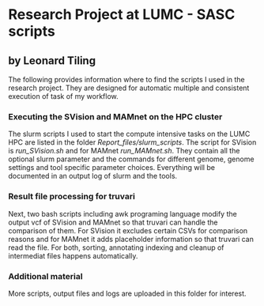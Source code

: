 # Research Project at LUMC - SASC scripts

## by Leonard Tiling

The following provides information where to find the scripts I used in the research project. They are designed for automatic multiple and consistent execution of task of my workflow. 


### Executing the SVision and MAMnet on the HPC cluster
The slurm scripts I used to start the compute intensive tasks on the LUMC HPC are listed in the folder *Report_files/slurm_scripts*.
The script for SVision is *run_SVision.sh* and for MAMnet *run_MAMnet.sh*. They contain all the optional slurm parameter and the commands for different genome, genome settings and tool specific parameter choices.
Everything will be documented in an output log of slurm and the tools. 

### Result file processing for truvari
Next, two bash scripts including awk programing language modify the output vcf of SVision and MAMnet so that truvari can handle the comparison of them. 
For SVision it excludes certain CSVs for comparison reasons and for MAMnet it adds placeholder information so that truvari can read the file. For both, sorting, annotating indexing and cleanup of intermediat files happens automatically.


### Additional material

More scripts, output files and logs are uploaded in this folder for interest. 
